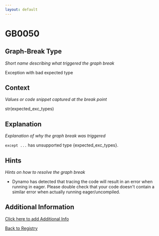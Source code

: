 ```yaml
---
layout: default
---
```

# GB0050

## Graph-Break Type
*Short name describing what triggered the graph break*

Exception with bad expected type

## Context
*Values or code snippet captured at the break point*

str(expected_exc_types)

## Explanation
*Explanation of why the graph break was triggered*

`except ...` has unsupported type {expected_exc_types}.

## Hints
*Hints on how to resolve the graph break*

- Dynamo has detected that tracing the code will result in an error when running in eager. Please double check that your code doesn't contain a similar error when actually running eager/uncompiled.


## Additional Information

<!-- ADDITIONAL INFORMATION START - Add custom information below this line -->

<!-- ADDITIONAL INFORMATION END -->


[Click here to add Additional Info](https://github.com/pytorch-labs/compile-graph-break-site/edit/main/docs/gb/gb0050.md)

[Back to Registry](../index.html)
